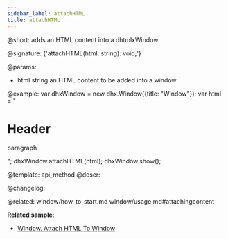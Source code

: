 ```yaml
---
sidebar_label: attachHTML
title: attachHTML
---          
```


@short: adds an HTML content into a dhtmlxWindow

@signature: {'attachHTML(html: string): void;'}

@params:
- html		string		an HTML content to be added into a window

@example:
var dhxWindow = new dhx.Window({title: "Window"});
var html = "<h1>Header</h1><p>paragraph</p>";
dhxWindow.attachHTML(html);
dhxWindow.show();


@template: api_method
@descr:





@changelog:

@related: window/how_to_start.md
window/usage.md#attachingcontent

**Related sample**:
- [Window. Attach HTML To Window](https://snippet.dhtmlx.com/6uelt44m)